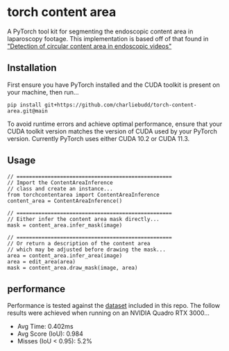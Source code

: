 # torch content area
A PyTorch tool kit for segmenting the endoscopic content area in laparoscopy footage. This implementation is based off of that found in ["Detection of circular content area in endoscopic videos"](http://www-itec.uni-klu.ac.at/bib/files/CircleDetection.pdf)

## Installation
First ensure you have PyTorch installed and the CUDA toolkit is present on your machine, then run...
```
pip install git+https://github.com/charliebudd/torch-content-area.git@main
```
To avoid runtime errors and achieve optimal performance, ensure that your CUDA toolkit version matches the version of CUDA used by your PyTorch version. Currently PyTorch uses either CUDA 10.2 or CUDA 11.3. 

## Usage

```
// ==================================================
// Import the ContentAreaInference
// class and create an instance...
from torchcontentarea import ContentAreaInference
content_area = ContentAreaInference()

// ==================================================
// Either infer the content area mask directly...
mask = content_area.infer_mask(image)

// ==================================================
// Or return a description of the content area
// which may be adjusted before drawing the mask...
area = content_area.infer_area(image)
area = edit_area(area)
mask = content_area.draw_mask(image, area)
```

## performance
Performance is tested against the [dataset](testing/data) included in this repo. The follow results were achieved when running on an NVIDIA Quadro RTX 3000...
- Avg Time: 0.402ms
- Avg Score (IoU): 0.984
- Misses (IoU < 0.95): 5.2%
